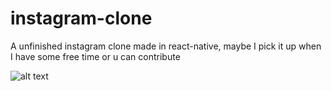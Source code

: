 # instagram-clone
A unfinished instagram clone made in react-native, maybe I pick it up when I have some free time or u can contribute


![alt text](http://prntscr.com/iojk1f "ScreenShot")
